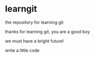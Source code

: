 learngit
========

the repository for learning git 


thanks for learning git, you are a good boy

we must have a bright future!

write a little code

